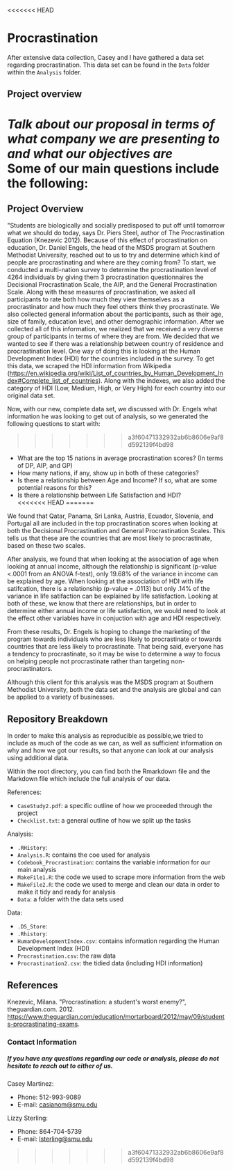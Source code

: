 <<<<<<< HEAD
# Procrastination  
After extensive data collection, Casey and I have gathered a data set regarding procrastination. This data set can be found in the `Data` folder within the `Analysis` folder.  
## Project overview  
*Talk about our proposal in terms of what company we are presenting to and what our objectives are*  
Some of our main questions include the following:
=======
## Project Overview  
"Students are biologically and socially predisposed to put off until tomorrow what we should do today, says Dr. Piers Steel, author of The Procrastination Equation (Knezevic 2012). Because of this effect of procrastination on education, Dr. Daniel Engels, the head of the MSDS program at Southern Methodist University, reached out to us to try and determine which kind of people are procrastinating and where are they coming from?  To start, we conducted a multi-nation survey to determine the procrastination level of 4264 individuals by giving them 3 procrastination questionnaires the Decisional Procrastination Scale, the AIP, and the General Procrastination Scale.  Along with these measures of procrastination, we asked all participants to rate both how much they view themselves as a procrastinator and how much they feel others think they procrastinate. We also collected general information about the participants, such as their age, size of family, education level, and other demographic information. After we collected all of this information, we realized that we received a very diverse group of participants in terms of where they are from. We decided that we wanted to see if there was a relationship between country of residence and procrastination level. One way of doing this is looking at the Human Development Index (HDI) for the countries included in the survey. To get this data, we scraped the HDI information from Wikipedia (https://en.wikipedia.org/wiki/List_of_countries_by_Human_Development_Index#Complete_list_of_countries). Along with the indexes, we also added the category of HDI (Low, Medium, High, or Very High) for each country into our original data set.  
  
Now, with our new, complete data set, we discussed with Dr. Engels what information he was looking to get out of analysis, so we generated the following questions to start with:  
>>>>>>> a3f60471332932ab6b8606e9af8d592139f4bd98
* What are the top 15 nations in average procrastination scores? (In terms of DP, AIP, and GP)  
* How many nations, if any, show up in both of these categories?  
* Is there a relationship between Age and Income?  If so, what are some potential reasons for this?  
* Is there a relationship between Life Satisfaction and HDI?  
<<<<<<< HEAD
=======

We found that Qatar, Panama, Sri Lanka, Austria, Ecuador, Slovenia, and Portugal all are included in the top procrastination scores when looking at both the Decisional Procrastination and General Procrastination Scales. This tells us that these are the countries that are most likely to procrastinate, based on these two scales. 

After analysis, we found that when looking at the association of age when looking at annual income, although the relationship is significant (p-value <.0001 from an ANOVA f-test), only 19.68% of the variance in income can be explained by age. When looking at the association of HDI with life satifcation, there is a relationship (p-value = .0113) but only .14% of the variance in life satifaction can be explained by life satisfaction. Looking at both of these, we know that there are relationships, but in order to determine either annual income or life satisfaction, we would need to look at the effect other variables have in conjuction with age and HDI respectively. 

From these results, Dr. Engels is hoping to change the marketing of the program towards individuals who are less likely to procrastinate or towards countries that are less likely to procrastinate. That being said, everyone has a tendency to procrastinate, so it may be wise to determine a way to focus on helping people not procrastinate rather than targeting non-procrastinators.  

Although this client for this analysis was the MSDS program at Southern Methodist University, both the data set and the analysis are global and can be applied to a variety of businesses.  

## Repository Breakdown  
In order to make this analysis as reproducible as possible,we tried to include as much of the code as we can, as well as sufficient information on why and how we got our results, so that anyone can look at our analysis using additional data.  

Within the root directory, you can find both the Rmarkdown file and the Markdown file which include the full analysis of our data.  

References:  
* `CaseStudy2.pdf`: a specific outline of how we proceeded through the project  
* `Checklist.txt`: a general outline of how we split up the tasks  

Analysis:  
* `.RHistory`:  
* `Analysis.R`: contains the coe used for analysis  
* `Codebook_Procrastination`: contains the variable information for our main analysis 
* `MakeFile1.R`: the code we used to scrape more information from the web  
* `MakeFile2.R`: the code we used to merge and clean our data in order to make it tidy and ready for analysis  
* `Data`: a folder with the data sets used

Data:  
* `.DS_Store`:  
* `.Rhistory`:  
* `HumanDevelopmentIndex.csv`:  contains information regarding the Human Development Index (HDI)
* `Procrastination.csv`: the raw data  
* `Procrastination2.csv`: the tidied data (including HDI information)  

## References  
Knezevic, Milana. "Procrastination: a student's worst enemy?", theguardian.com. 2012. https://www.theguardian.com/education/mortarboard/2012/may/09/students-procrastinating-exams.  

### Contact Information  
##### If you have any questions regarding our code or analysis, please do not hesitate to reach out to either of us. 
Casey Martinez:
* Phone:  512-993-9089
* E-mail:  casianom@smu.edu

Lizzy Sterling:  
* Phone: 864-704-5739  
* E-mail: lsterling@smu.edu  

>>>>>>> a3f60471332932ab6b8606e9af8d592139f4bd98

